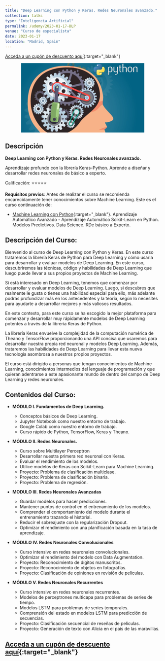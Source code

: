 ```yaml
---
title: "Deep Learning con Python y Keras. Redes Neuronales avanzado."
collection: talks
type: "Inteligencia Artificial"
permalink: /udemy/2023-01-17-DLP
venue: "Curso de especialista"
date: 2023-01-17
location: "Madrid, Spain"
---
```


[Acceda a un cupón de descuento aquí](https://www.udemy.com/course/deep-learning-con-keras/?couponCode=JUN_2024){:target="_blank"}

<div>
<p align = "center">
<img src="/images/courses/DL-Python.jpg" alt="Deep Learning con Python" width="400">
</p>
</div>

## Descripción

<b>Deep Learning con Python y Keras. Redes Neuronales avanzado.</b>

Aprendizaje profundo con la librería Keras-Python. Aprende a diseñar y desarrollar redes neuronales de básico a experto.

Calificación: ⭐⭐⭐⭐⭐

<b>Requisitos previos</b>: Antes de realizar el curso se recomienda encarecidamente tener conocimientos sobre Machine Learning. Este es el curso continuación de:
- [Machine Learning con Python](https://www.udemy.com/course/machine-learning-con-python-aprendizaje-automatico-avanzado/?couponCode=JUN_2024){:target="_blank"}. Aprendizaje Automático Avanzado - Aprendizaje Automático Scikit-Learn en Python. Modelos Predictivos. Data Science. RDe básico a Experto.

## Descripción del Curso:

Bienvenido al curso de Deep Learning con Python y Keras. En este curso trataremos la librería Keras de Python para Deep Learning y cómo usarla para desarrollar y evaluar modelos de Deep Learning. En este curso, descubriremos las técnicas, código y habilidades de Deep Learning que luego puede llevar a sus propios proyectos de Machine Learning.

Si está interesado en Deep Learning, tenemos que comenzar por desarrollar y evaluar modelos de Deep Learning. Luego, si descubres que realmente le gusta o tienes una habilidad especial para ello, más adelante podrás profundizar más en los antecedentes y la teoría, según lo necesites para ayudarte a desarrollar mejores y más valiosos resultados.

En este contexto, para este curso se ha escogido la mejor plataforma para comenzar y desarrollar muy rápidamente modelos de Deep Learning potentes a través de la librería Keras de Python.

La librería Keras envuelve la complejidad de la computación numérica de Theano y TensorFlow proporcionando una API concisa que usaremos para desarrollar nuestra propia red neuronal y modelos Deep Learning. Además, trataremos las habilidades de Deep Learning para llevar esta nueva tecnología asombrosa a nuestros propios proyectos.

El curso  está dirigido a personas que tengan conocimientos de Machine Learning, conocimientos intermedios del lenguaje de programación y que quieran adentrarse a este apasionante mundo de dentro del campo de Deep Learning y redes neuronales.

## Contenidos del Curso:

- __MÓDULO I. Fundamentos de Deep Learning.__
    - Conceptos básicos de Deep Learning.
    - Jupyter Notebook como nuestro entorno de trabajo.
    - Google Colab como nuestro entorno de trabajo.
    - Curso rápido de Python, TensorFlow, Keras y Theano.

- __MÓDULO II. Redes Neuronales.__
    - Curso sobre Multilayer Perceptron
    - Desarrollar nuestra primera red neuronal con Keras.
    - Evaluar el rendimiento de los modelos.
    - Utilice modelos de Keras con Scikit-Learn para Machine Learning.
    - Proyecto: Problema de clasificación multiclase.
    - Proyecto: Problema de clasificación binaria.
    - Proyecto: Problema de regresión.

- __MODULO III. Redes Neuronales Avanzadas__
    - Guardar modelos para hacer predicciones.
    - Mantener puntos de control en el entrenamiento de los modelos.
    - Comprender el comportamiento del modelo durante el entrenamiento trazando el historial.
    - Reducir el sobreajuste con la regularización Dropout.
    - Optimizar el rendimiento con una planificación basada en la tasa de aprendizaje.

- __MÓDULO IV. Redes Neuronales Convolucionales__
    - Curso intensivo en redes neuronales convolucionales.
    - Optimizar el rendimiento del modelo con Data Augmentation.
    - Proyecto: Reconocimiento de dígitos manuscritos.
    - Proyecto: Reconocimiento de objetos en fotografías.
    - Proyecto: Clasificación de opiniones en revisión de películas.

- __MÓDULO V. Redes Neuronales Recurrentes__
    - Curso intensivo en redes neuronales recurrentes.
    - Modelos de perceptrones multicapa para problemas de series de tiempo.
    - Modelos LSTM para problemas de series temporales.
    - Comprensión del estado en modelos LSTM para predicción de secuencias.
    - Proyecto: Clasificación secuencial de reseñas de películas.
    - Proyecto: Generación de texto con Alicia en el país de las maravillas.


## [Acceda a un cupón de descuento aquí](https://www.udemy.com/course/deep-learning-con-keras/?couponCode=JUN_2024){:target="_blank"}


